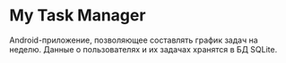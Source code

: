 # My Task Manager
Android-приложение, позволяющее составлять график задач на неделю. 
Данные о пользователях и их задачах хранятся в БД SQLite.
